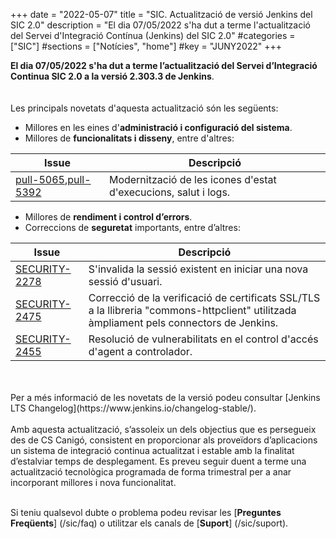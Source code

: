 +++
date        = "2022-05-07"
title       = "SIC. Actualització de versió Jenkins del SIC 2.0"
description = "El dia 07/05/2022 s'ha dut a terme l'actualització del Servei d'Integració Contínua (Jenkins) del SIC 2.0"
#categories  = ["SIC"]
#sections    = ["Notícies", "home"]
#key         = "JUNY2022"
+++

**El dia 07/05/2022 s'ha dut a terme l’actualització del Servei d’Integració Continua SIC 2.0 a la versió 2.303.3 de Jenkins**.
<br>
<br>
<br>
Les principals novetats d'aquesta actualització són les següents:

* Millores en les eines d'**administració i configuració del sistema**.
* Millores de **funcionalitats i disseny**, entre d'altres:

|Issue|Descripció|
|-----------|----------|
|[pull-5065](https://github.com/jenkinsci/jenkins/pull/5065),[pull-5392](https://github.com/jenkinsci/jenkins/pull/5392)|Modernització de les icones d'estat d'execucions, salut i logs.|

* Millores de **rendiment i control d’errors**.
* Correccions de **seguretat** importants, entre d’altres:

|Issue|Descripció|
|-----------|----------|
|[SECURITY-2278](https://www.jenkins.io/security/advisory/2021-06-30/)|S'invalida la sessió existent en iniciar una nova sessió d'usuari.|
|[SECURITY-2475](https://www.jenkins.io/security/advisory/2021-10-06/)|Correcció de la verificació de certificats SSL/TLS a la llibreria "commons-httpclient" utilitzada àmpliament pels connectors de Jenkins.|
|[SECURITY-2455](https://www.jenkins.io/security/advisory/2021-11-04/)|Resolució de vulnerabilitats en el control d'accés d'agent a controlador.|


<br>
<br>
Per a més informació de les novetats de la versió podeu consultar [Jenkins LTS Changelog](https://www.jenkins.io/changelog-stable/).
<br>
<br>
Amb aquesta actualització, s’assoleix un dels objectius que es persegueix des de CS Canigó, consistent en proporcionar als
proveïdors d’aplicacions un sistema de integració continua actualitzat i estable amb la finalitat d’estalviar temps de desplegament.
Es preveu seguir duent a terme una actualització tecnològica programada de forma trimestral per a anar incorporant
millores i nova funcionalitat.
<br>
<br>

Si teniu qualsevol dubte o problema podeu revisar les [**Preguntes Freqüents**] (/sic/faq) o utilitzar els canals de [**Suport**] (/sic/suport).